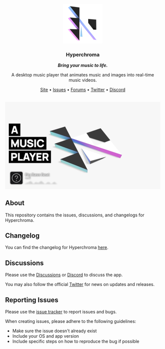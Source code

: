 
<div align='center'>
  <a href='https://hyperchroma.app' target='_blank' rel='noopener noreferrer'>
    <img style='width: 128px; height: auto;' src='assets/logo.png'/>
  </a>
  <h3><b>Hyperchroma</b></h1>
  <p><b><i>Bring your music to life.</i></b></p>
  <p>A desktop music player that animates music and images into real-time music videos.</p>
  <p>
    <a href='https://hyperchroma.app' target='_blank' rel='noopener noreferrer'>Site</a> •
    <a href='https://github.com/Hyperchroma/hyperchroma/issues' target='_blank' rel='noopener noreferrer'>Issues</a> •
    <a href='https://github.com/Hyperchroma/hyperchroma/discussions' target='_blank' rel='noopener noreferrer'>Forums</a> •
    <a href='https://twitter.com/hyperchroma' target='_blank' rel='noopener noreferrer'>Twitter</a> •
    <a href='https://discord.gg/2RMkM7Az5h' target='_blank' rel='noopener noreferrer'>Discord</a>
  </p>
</div>
<div align='center'>
  <br/>
  <a href='https://hyperchroma.app' target='_blank' rel='noopener noreferrer'>
    <img src='assets/preview.webp'/>
  </a>
  <br/>
</div>

## About
This repository contains the issues, discussions, and changelogs for Hyperchroma.

## Changelog
You can find the changelog for Hyperchroma [here](/CHANGELOG.md).

## Discussions
Please use the [Discussions](https://github.com/Hyperchroma/hyperchroma/discussions) or [Discord](https://discord.gg/2RMkM7Az5h) to discuss the app.

You may also follow the official [Twitter](https://twitter.com/hyperchroma) for news on updates and releases.

## Reporting Issues
Please use the [issue tracker](https://github.com/Hyperchroma/hyperchroma/issues) to report issues and bugs.

When creating issues, please adhere to the following guidelines:
- Make sure the issue doesn't already exist
- Include your OS and app version
- Include specific steps on how to reproduce the bug if possible
